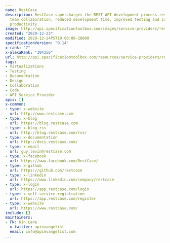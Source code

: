```yaml
---
name: RestCase
description: RestCase supercharges the REST API development process resulting in improved
  team collaboration, reduced development time, improved testing and increased overall
  productivity.
image: http://api.specificationtoolbox.com/images/service-providers/restcase.jpg
created: "2020-12-23"
modified: 2020-12-24PST10:00:00-28800
specificationVersion: "0.14"
x-rank: "7"
x-alexaRank: "304356"
url: http://api.specificationtoolbox.com/resources/service-providers/restcase/
tags:
- Virtualizations
- Testing
- Documentation
- Design
- Collaboration
- Code
- API Service Provider
apis: []
x-common:
- type: x-website
  url: http://www.restcase.com
- type: x-blog
  url: https://blog.restcase.com
- type: x-blog-rss
  url: http://blog.restcase.com/rss/
- type: x-documentation
  url: http://docs.restcase.com/
- type: x-email
  url: guy.levin@restcase.com
- type: x-facebook
  url: https://www.facebook.com/RestCase/
- type: x-github
  url: https://github.com/restcase
- type: x-linkedin
  url: https://www.linkedin.com/company/restcase
- type: x-login
  url: https://app.restcase.com/login
- type: x-self-service-registration
  url: https://app.restcase.com/register
- type: x-website
  url: https://www.restcase.com/
include: []
maintainers:
- FN: Kin Lane
  x-twitter: apievangelist
  email: info@apievangelist.com
...
```

